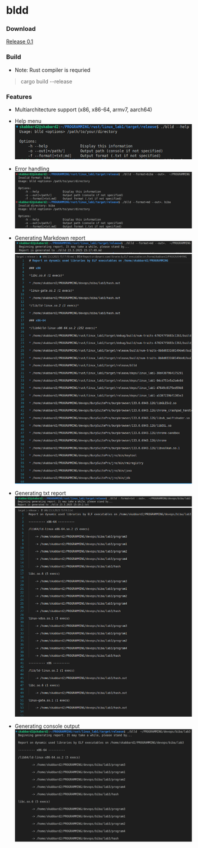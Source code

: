 # bldd

### Download

[Release 0.1](https://github.com/dinaraparanid/bldd/releases/tag/0.1)

### Build

* Note: Rust compiler is requried

> cargo build --release

### Features

* Multiarchitecture support (x86, x86-64, armv7, aarch64)

* Help menu
![help](assets/help.png)

* Error handling
![error](assets/errors.png)

* Generating Markdown report
![gen_md](assets/generate_md.png)
![out_md](assets/out_md.png)

* Generating txt report
![gen_txt](assets/generate_txt.png)
![out_txt](assets/out_txt.png)

* Generating console output
![console](assets/out_console.png)